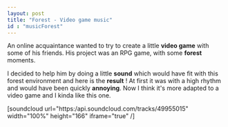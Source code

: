 ```yaml
---
layout: post
title: "Forest - Video game music"
id : "musicForest"
---
```


An online acquaintance wanted to try to create a little **video game** with some of his friends. His project was an RPG game, with some **forest** moments.

I decided to help him by doing a little **sound** which would have fit with this forest environment and here is the **result** ! At first it was with a high rhythm and would have been quickly **annoying**. Now I think it's more adapted to a video game and I kinda like this one.

[soundcloud url="https:/api.soundcloud.com/tracks/49955015" width="100%" height="166" iframe="true" /]